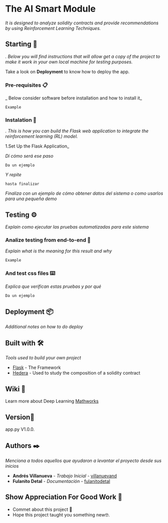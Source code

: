 # The AI Smart Module 

_It is designed to analyze solidity contracts and provide recommendations by using Reinforcement Learning Techniques._

## Starting 🚀

_. Below you will find instructions that will allow get a copy of the project to make it work in your own local machine for testing purposes._

Take a look on **Deployment** to know how to deploy the app.


### Pre-requisites 📋

_ Below consider software before installation and how to install it_

```
Example
```

### Instalation 🔧

_.  This is how you can build the Flask web application to integrate the reinforcement learning (RL) model._

1.Set Up the Flask Application_

_Dí cómo será ese paso_

```
Da un ejemplo
```

_Y repite_

```
hasta finalizar
```

_Finaliza con un ejemplo de cómo obtener datos del sistema o como usarlos para una pequeña demo_

## Testing ⚙️

_Explain como ejecutar las pruebas automatizadas para este sistema_

### Analize  testing from end-to-end 🔩

_Explain what is the meaning for this result and why_

```
Example
```

### And test css files ⌨️

_Explica que verifican estas pruebas y por qué_

```
Da un ejemplo
```

## Deployment 📦

_Additional notes on how to do  deploy_

## Built with 🛠️

_Tools used to build your own project_

* [Flask]([https://flask.palletsprojects.com/en/3.0.x/]) - The Framework
* [Hedera](https://hedera.com/learning/smart-contracts/smart-contract-security#:~:text=Smart%20contract%20security%20refers%20to,or%20interacting%20with%20smart%20contracts) - Used to study the composition of a solidity contract


## Wiki 📖

Learn more about Deep Learning [Mathworks](https://www.mathworks.com/discovery/deep-learning.html)

## Version📌

app.py V1.0.0.

## Authors ✒️

_Menciona a todos aquellos que ayudaron a levantar el proyecto desde sus inicios_

* **Andrés Villanueva** - *Trabajo Inicial* - [villanuevand](https://github.com/villanuevand)
* **Fulanito Detal** - *Documentación* - [fulanitodetal](#fulanito-de-tal)



## Show Appreciation For Good Work 🎁

* Commet about this project 📢
* Hope this project taught you something new🤓.


